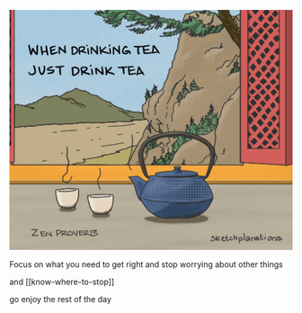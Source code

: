 ---
---

![](/static/img/just-do-one-thing.png)


Focus on what you need to get right and stop worrying about other things

and [[know-where-to-stop]]

go enjoy the rest of the day 